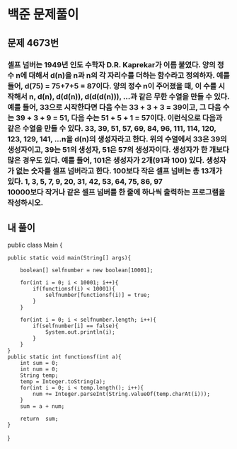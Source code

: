 # 백준 문제풀이

## 문제 4673번
### 셀프 넘버는 1949년 인도 수학자 D.R. Kaprekar가 이름 붙였다. 양의 정수 n에 대해서 d(n)을 n과 n의 각 자리수를 더하는 함수라고 정의하자. 예를 들어, d(75) = 75+7+5 = 87이다. 양의 정수 n이 주어졌을 때, 이 수를 시작해서 n, d(n), d(d(n)), d(d(d(n))), ...과 같은 무한 수열을 만들 수 있다. 예를 들어, 33으로 시작한다면 다음 수는 33 + 3 + 3 = 39이고, 그 다음 수는 39 + 3 + 9 = 51, 다음 수는 51 + 5 + 1 = 57이다. 이런식으로 다음과 같은 수열을 만들 수 있다. 33, 39, 51, 57, 69, 84, 96, 111, 114, 120, 123, 129, 141, ...n을 d(n)의 생성자라고 한다. 위의 수열에서 33은 39의 생성자이고, 39는 51의 생성자, 51은 57의 생성자이다. 생성자가 한 개보다 많은 경우도 있다. 예를 들어, 101은 생성자가 2개(91과 100) 있다. 생성자가 없는 숫자를 셀프 넘버라고 한다. 100보다 작은 셀프 넘버는 총 13개가 있다. 1, 3, 5, 7, 9, 20, 31, 42, 53, 64, 75, 86, 97<br>10000보다 작거나 같은 셀프 넘버를 한 줄에 하나씩 출력하는 프로그램을 작성하시오.
## 내 풀이
public class Main {

    public static void main(String[] args){

        boolean[] selfnumber = new boolean[10001];

        for(int i = 0; i < 10001; i++){
            if(functionsf(i) < 10001){
                selfnumber[functionsf(i)] = true;
            }
        }

        for(int i = 0; i < selfnumber.length; i++){
            if(selfnumber[i] == false){
                System.out.println(i);
            }
        }
    }
    public static int functionsf(int a){
        int sum = 0;
        int num = 0;
        String temp;
        temp = Integer.toString(a);
        for(int i = 0; i < temp.length(); i++){
            num += Integer.parseInt(String.valueOf(temp.charAt(i)));
        }
        sum = a + num;

        return  sum;
    }
}